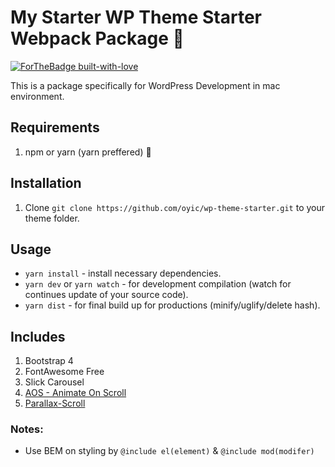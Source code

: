 # My Starter WP Theme Starter Webpack Package :metal:
[![ForTheBadge built-with-love](http://ForTheBadge.com/images/badges/built-with-love.svg)](https://GitHub.com/Naereen/)

This is a package specifically for WordPress Development in mac environment.

## Requirements
1. npm or yarn (yarn preffered) :metal:

## Installation
1.  Clone `git clone https://github.com/oyic/wp-theme-starter.git` to your theme folder.

## Usage
* `yarn install` - install necessary dependencies.
* `yarn dev` or `yarn watch` - for development compilation (watch for continues update of your source code).
* `yarn dist` - for final build up for productions (minify/uglify/delete hash).

## Includes

1. Bootstrap 4
2. FontAwesome Free
3. Slick Carousel
4. [AOS - Animate On Scroll](https://github.com/michalsnik/aos "AOS")
5. [Parallax-Scroll](https://www.npmjs.com/package/parallax-scroll "Parallax-Scroll")

### Notes:
* Use BEM on styling by ```@include el(element)``` & ```@include mod(modifer)```


